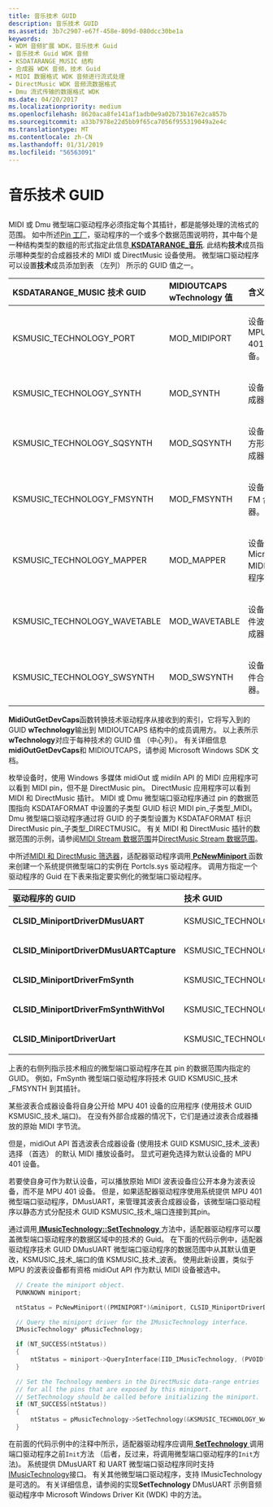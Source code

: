 ```yaml
---
title: 音乐技术 GUID
description: 音乐技术 GUID
ms.assetid: 3b7c2907-e67f-458e-809d-080dcc30be1a
keywords:
- WDM 音频扩展 WDK，音乐技术 Guid
- 音乐技术 Guid WDK 音频
- KSDATARANGE_MUSIC 结构
- 合成器 WDK 音频，技术 Guid
- MIDI 数据格式 WDK 音频进行流式处理
- DirectMusic WDK 音频流数据格式
- Dmu 流式传输的数据格式 WDK
ms.date: 04/20/2017
ms.localizationpriority: medium
ms.openlocfilehash: 8620aca8fe141af1adb0e9a02b73b167e2ca857b
ms.sourcegitcommit: a33b7978e22d5bb9f65ca7056f955319049a2e4c
ms.translationtype: MT
ms.contentlocale: zh-CN
ms.lasthandoff: 01/31/2019
ms.locfileid: "56563091"
---
```

# <a name="music-technology-guids"></a>音乐技术 GUID


## <span id="music_technology_guids"></span><span id="MUSIC_TECHNOLOGY_GUIDS"></span>


MIDI 或 Dmu 微型端口驱动程序必须指定每个其插针，都是能够处理的流格式的范围。 如中所述[Pin 工厂](pin-factories.md)，驱动程序的一个或多个数据范围说明符，其中每个是一种结构类型的数组的形式指定此信息[ **KSDATARANGE\_音乐**](https://msdn.microsoft.com/library/windows/hardware/ff537097). 此结构**技术**成员指示哪种类型的合成器技术的 MIDI 或 DirectMusic 设备使用。 微型端口驱动程序可以设置**技术**成员添加到表 （左列） 所示的 GUID 值之一。

<table>
<colgroup>
<col width="33%" />
<col width="33%" />
<col width="33%" />
</colgroup>
<thead>
<tr class="header">
<th align="left">KSDATARANGE_MUSIC 技术 GUID</th>
<th align="left">MIDIOUTCAPS wTechnology 值</th>
<th align="left">含义</th>
</tr>
</thead>
<tbody>
<tr class="odd">
<td align="left"><p>KSMUSIC_TECHNOLOGY_PORT</p></td>
<td align="left"><p>MOD_MIDIPORT</p></td>
<td align="left"><p>设备是 MPU 401 设备。</p></td>
</tr>
<tr class="even">
<td align="left"><p>KSMUSIC_TECHNOLOGY_SYNTH</p></td>
<td align="left"><p>MOD_SYNTH</p></td>
<td align="left"><p>设备是合成器。</p></td>
</tr>
<tr class="odd">
<td align="left"><p>KSMUSIC_TECHNOLOGY_SQSYNTH</p></td>
<td align="left"><p>MOD_SQSYNTH</p></td>
<td align="left"><p>设备是正方形批合成器。</p></td>
</tr>
<tr class="even">
<td align="left"><p>KSMUSIC_TECHNOLOGY_FMSYNTH</p></td>
<td align="left"><p>MOD_FMSYNTH</p></td>
<td align="left"><p>设备是 FM 合成器。</p></td>
</tr>
<tr class="odd">
<td align="left"><p>KSMUSIC_TECHNOLOGY_MAPPER</p></td>
<td align="left"><p>MOD_MAPPER</p></td>
<td align="left"><p>设备是 Microsoft MIDI 映射程序。</p></td>
</tr>
<tr class="even">
<td align="left"><p>KSMUSIC_TECHNOLOGY_WAVETABLE</p></td>
<td align="left"><p>MOD_WAVETABLE</p></td>
<td align="left"><p>设备是硬件波表合成器。</p></td>
</tr>
<tr class="odd">
<td align="left"><p>KSMUSIC_TECHNOLOGY_SWSYNTH</p></td>
<td align="left"><p>MOD_SWSYNTH</p></td>
<td align="left"><p>设备是软件合成器。</p></td>
</tr>
</tbody>
</table>

 

**MidiOutGetDevCaps**函数转换技术驱动程序从接收到的索引，它将写入到的 GUID **wTechnology**输出到 MIDIOUTCAPS 结构中的成员调用方。 以上表所示**wTechnology**对应于每种技术的 GUID 值 （中心列）。 有关详细信息**midiOutGetDevCaps**和 MIDIOUTCAPS，请参阅 Microsoft Windows SDK 文档。

枚举设备时，使用 Windows 多媒体 midiOut 或 midiIn API 的 MIDI 应用程序可以看到 MIDI pin，但不是 DirectMusic pin。 DirectMusic 应用程序可以看到 MIDI 和 DirectMusic 插针。 MIDI 或 Dmu 微型端口驱动程序通过 pin 的数据范围指向 KSDATAFORMAT 中设置的子类型 GUID 标识 MIDI pin\_子类型\_MIDI。 Dmu 微型端口驱动程序通过将 GUID 的子类型设置为 KSDATAFORMAT 标识 DirectMusic pin\_子类型\_DIRECTMUSIC。 有关 MIDI 和 DirectMusic 插针的数据范围的示例，请参阅[MIDI Stream 数据范围](midi-stream-data-range.md)并[DirectMusic Stream 数据范围](directmusic-stream-data-range.md)。

中所述[MIDI 和 DirectMusic 筛选器](midi-and-directmusic-filters.md)，适配器驱动程序调用[ **PcNewMiniport** ](https://msdn.microsoft.com/library/windows/hardware/ff537714)函数来创建一个系统提供微型端口的实例在 Portcls.sys 驱动程序。 调用方指定一个驱动程序的 Guid 在下表来指定要实例化的微型端口驱动程序。

<table>
<colgroup>
<col width="50%" />
<col width="50%" />
</colgroup>
<thead>
<tr class="header">
<th align="left">驱动程序的 GUID</th>
<th align="left">技术 GUID</th>
</tr>
</thead>
<tbody>
<tr class="odd">
<td align="left"><p><strong>CLSID_MiniportDriverDMusUART</strong></p></td>
<td align="left"><p>KSMUSIC_TECHNOLOGY_PORT</p></td>
</tr>
<tr class="even">
<td align="left"><p><strong>CLSID_MiniportDriverDMusUARTCapture</strong></p></td>
<td align="left"><p>KSMUSIC_TECHNOLOGY_PORT</p></td>
</tr>
<tr class="odd">
<td align="left"><p><strong>CLSID_MiniportDriverFmSynth</strong></p></td>
<td align="left"><p>KSMUSIC_TECHNOLOGY_FMSYNTH</p></td>
</tr>
<tr class="even">
<td align="left"><p><strong>CLSID_MiniportDriverFmSynthWithVol</strong></p></td>
<td align="left"><p>KSMUSIC_TECHNOLOGY_FMSYNTH</p></td>
</tr>
<tr class="odd">
<td align="left"><p><strong>CLSID_MiniportDriverUart</strong></p></td>
<td align="left"><p>KSMUSIC_TECHNOLOGY_PORT</p></td>
</tr>
</tbody>
</table>

 

上表的右侧列指示技术相应的微型端口驱动程序在其 pin 的数据范围内指定的 GUID。 例如，FmSynth 微型端口驱动程序将技术 GUID KSMUSIC\_技术\_FMSYNTH 到其插针。

某些波表合成器设备将自身公开给 MPU 401 设备的应用程序 (使用技术 GUID KSMUSIC\_技术\_端口)。 在没有外部合成器的情况下，它们是通过波表合成器播放的原始 MIDI 字节流。

但是，midiOut API 首选波表合成器设备 (使用技术 GUID KSMUSIC\_技术\_波表) 选择 （首选） 的默认 MIDI 播放设备时。 显式可避免选择为默认设备的 MPU 401 设备。

若要使自身可作为默认设备，可以播放原始 MIDI 波表设备应公开本身为波表设备，而不是 MPU 401 设备。 但是，如果适配器驱动程序使用系统提供 MPU 401 微型端口驱动程序，DMusUART，来管理其波表合成器设备，该微型端口驱动程序以静态方式分配技术 GUID KSMUSIC\_技术\_端口连接到其pin。

通过调用[ **IMusicTechnology::SetTechnology** ](https://msdn.microsoft.com/library/windows/hardware/ff536780)方法中，适配器驱动程序可以覆盖微型端口驱动程序的数据区域中的技术的 Guid。 在下面的代码示例中，适配器驱动程序技术 GUID DMusUART 微型端口驱动程序的数据范围中从其默认值更改，KSMUSIC\_技术\_端口的值 KSMUSIC\_技术\_波表。 使用此新设置，类似于 MPU 的波表设备都有资格 midiOut API 作为默认 MIDI 设备被选中。

```cpp
  // Create the miniport object.
  PUNKNOWN miniport;

  ntStatus = PcNewMiniport((PMINIPORT*)&miniport, CLSID_MiniportDriverDMusUART);

  // Query the miniport driver for the IMusicTechnology interface.
  IMusicTechnology* pMusicTechnology;

  if (NT_SUCCESS(ntStatus))
  {
      ntStatus = miniport->QueryInterface(IID_IMusicTechnology, (PVOID*)&pMusicTechnology);
  }

  // Set the Technology members in the DirectMusic data-range entries
  // for all the pins that are exposed by this miniport.
  // SetTechnology should be called before initializing the miniport.
  if (NT_SUCCESS(ntStatus))
  {
      ntStatus = pMusicTechnology->SetTechnology(&KSMUSIC_TECHNOLOGY_WAVETABLE);
  }
```

在前面的代码示例中的注释中所示，适配器驱动程序应调用[ **SetTechnology** ](https://msdn.microsoft.com/library/windows/hardware/ff536780)调用端口驱动程序之前`Init`方法 （后者，反过来，将调用微型端口驱动程序的`Init`方法)。 系统提供 DMusUART 和 UART 微型端口驱动程序同时支持[IMusicTechnology](https://msdn.microsoft.com/library/windows/hardware/ff536778)接口。 有关其他微型端口驱动程序，支持 IMusicTechnology 是可选的。 有关详细信息，请参阅的实现**SetTechnology** DMusUART 示例音频驱动程序中 Microsoft Windows Driver Kit (WDK) 中的方法。

 

 




